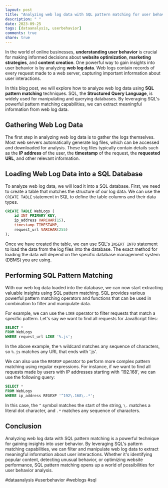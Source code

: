 ```yaml
---
layout: post
title: "Analyzing web log data with SQL pattern matching for user behavior analysis"
description: " "
date: 2023-09-25
tags: [dataanalysis, userbehavior]
comments: true
share: true
---
```


In the world of online businesses, **understanding user behavior** is crucial for making informed decisions about **website optimization**, **marketing strategies**, and **content creation**. One powerful way to gain insights into user behavior is by analyzing **web log data**. Web logs contain records of every request made to a web server, capturing important information about user interactions.

In this blog post, we will explore how to analyze web log data using **SQL pattern matching** techniques. SQL, the **Structured Query Language**, is widely used for manipulating and querying databases. By leveraging SQL's powerful pattern matching capabilities, we can extract meaningful information from web log data.

## Gathering Web Log Data

The first step in analyzing web log data is to gather the logs themselves. Most web servers automatically generate log files, which can be accessed and downloaded for analysis. These log files typically contain details such as the **IP address** of the user, the **timestamp** of the request, the **requested URL**, and other relevant information.

## Loading Web Log Data into a SQL Database

To analyze web log data, we will load it into a SQL database. First, we need to create a table that matches the structure of our log data. We can use the `CREATE TABLE` statement in SQL to define the table columns and their data types.

```sql
CREATE TABLE WebLogs (
    id INT PRIMARY KEY,
    ip_address VARCHAR(15),
    timestamp TIMESTAMP,
    request_url VARCHAR(255)
);
```

Once we have created the table, we can use SQL's `INSERT INTO` statement to load the data from the log files into the database. The exact method for loading the data will depend on the specific database management system (DBMS) you are using.

## Performing SQL Pattern Matching

With our web log data loaded into the database, we can now start extracting valuable insights using SQL pattern matching. SQL provides various powerful pattern matching operators and functions that can be used in combination to filter and manipulate data.

For example, we can use the `LIKE` operator to filter requests that match a specific pattern. Let's say we want to find all requests for JavaScript files:

```sql
SELECT *
FROM WebLogs
WHERE request_url LIKE '%.js';
```

In the above example, the `%` wildcard matches any sequence of characters, so `%.js` matches any URL that ends with '.js'.

We can also use the `REGEXP` operator to perform more complex pattern matching using regular expressions. For instance, if we want to find all requests made by users with IP addresses starting with '192.168', we can use the following query:

```sql
SELECT *
FROM WebLogs
WHERE ip_address REGEXP '^192\.168\..*';
```

In this case, the `^` symbol matches the start of the string, `\.` matches a literal dot character, and `.*` matches any sequence of characters.

## Conclusion

Analyzing web log data with SQL pattern matching is a powerful technique for gaining insights into user behavior. By leveraging SQL's pattern matching capabilities, we can filter and manipulate web log data to extract meaningful information about user interactions. Whether it's identifying popular content, detecting unusual behavior, or optimizing website performance, SQL pattern matching opens up a world of possibilities for user behavior analysis.

#dataanalysis #userbehavior #weblogs #sql